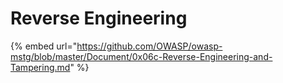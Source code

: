 # Reverse Engineering

{% embed url="https://github.com/OWASP/owasp-mstg/blob/master/Document/0x06c-Reverse-Engineering-and-Tampering.md" %}

